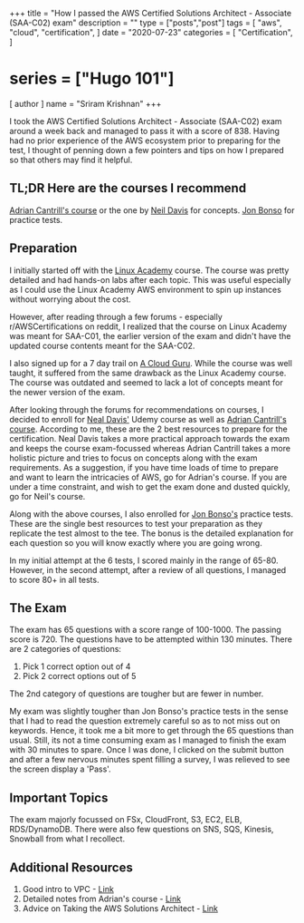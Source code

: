 +++
title = "How I passed the AWS Certified Solutions Architect - Associate (SAA-C02) exam"
description = ""
type = ["posts","post"]
tags = [
    "aws",
    "cloud",
    "certification",
]
date = "2020-07-23"
categories = [
    "Certification",
]
# series = ["Hugo 101"]
[ author ]
  name = "Sriram Krishnan"
+++

I took the AWS Certified Solutions Architect - Associate (SAA-C02) exam around a week back and managed to pass it with a score of 838. Having had no prior experience of the AWS ecosystem prior to preparing for the test, I thought of penning down a few pointers and tips on how I prepared so that others may find it helpful.

## TL;DR Here are the courses I recommend

[Adrian Cantrill's course](https://learn.cantrill.io/) or the one by [Neil Davis](https://www.udemy.com/course/aws-certified-solutions-architect-associate-hands-on-labs/) for concepts. [Jon Bonso](https://tutorialsdojo.com/) for practice tests.

## Preparation

I initially started off with the [Linux Academy](https://linuxacademy.com/) course. The course was pretty detailed and had hands-on labs after each topic. This was useful especially as I could use the Linux Academy AWS environment to spin up instances without worrying about the cost. 

However, after reading through a few forums - especially r/AWSCertifications on reddit, I realized that the course on Linux Academy was meant for SAA-C01, the earlier version of the exam and didn't have the updated course contents meant for the SAA-C02. 

I also signed up for a 7 day trail on [A Cloud Guru](https://acloud.guru/). While the course was well taught, it suffered from the same drawback as the Linux Academy course. The course was outdated and seemed to lack a lot of concepts meant for the newer version of the exam. 

After looking through the forums for recommendations on courses, I decided to enroll for [Neal Davis']((https://www.udemy.com/course/aws-certified-solutions-architect-associate-hands-on-labs/)) Udemy course as well as [Adrian Cantrill's course](https://learn.cantrill.io/). According to me, these are the 2 best resources to prepare for the certification. Neal Davis takes a more practical approach towards the exam and keeps the course exam-focussed whereas Adrian Cantrill takes a more holistic picture and tries to focus on concepts along with the exam requirements. As a suggestion, if you have time loads of time to prepare and want to learn the intricacies of AWS, go for Adrian's course. If you are under a time constraint, and wish to get the exam done and dusted quickly, go for Neil's course.

Along with the above courses, I also enrolled for [Jon Bonso's](https://tutorialsdojo.com/) practice tests. These are the single best resources to test your preparation as they replicate the test almost to the tee. The bonus is the detailed explanation for each question so you will know exactly where you are going wrong. 

In my initial attempt at the 6 tests, I scored mainly in the range of 65-80. However, in the second attempt, after a review of all questions, I managed to score 80+ in all tests. 

## The Exam

The exam has 65 questions with a score range of 100-1000. The passing score is 720. The questions have to be attempted within 130 minutes. There are 2 categories of questions:
1. Pick 1 correct option out of 4
2. Pick 2 correct options out of 5

The 2nd category of questions are tougher but are fewer in number. 

My exam was slightly tougher than Jon Bonso's practice tests in the sense that I had to read the question extremely careful so as to not miss out on keywords. Hence, it took me a bit more to get through the 65 questions than usual. Still, its not a time consuming exam as I managed to finish the exam with 30 minutes to spare. Once I was done, I clicked on the submit button and after a few nervous minutes spent filling a survey, I was relieved to see the screen display a 'Pass'.


## Important Topics

The exam majorly focussed on FSx, CloudFront, S3, EC2, ELB, RDS/DynamoDB. There were also few questions on SNS, SQS, Kinesis, Snowball from what I recollect. 

## Additional Resources

1. Good intro to VPC - [Link](https://www.youtube.com/watch?v=hiKPPy584Mg)
2. Detailed notes from Adrian's course - [Link](https://github.com/alozano-77/AWS-SAA-C02-Course)
3. Advice on Taking the AWS Solutions Architect - [Link](https://medium.com/capital-one-tech/advice-on-taking-the-aws-solutions-architect-associate-exam-from-someone-who-just-passed-eaaaabaf8c1c)


